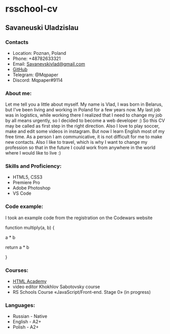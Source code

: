 # rsschool-cv
## Savaneuski Uladzislau
### Contacts
* Location: Poznan, Poland
* Phone: +48782633321
* Email: Savanevskivlad@gmail.com
* [GitHub](https://github.com/savanevski)
* Telegram: @Mqpaper 
* Discord: Mqpaper#9114
### About me:
Let me tell you a little about myself. My name is Vlad, I was born in Belarus, but I've been living and working in Poland for a few years now. My last job was in logistics, while working there I realized that I need to change my job by all means urgently, so I decided to become a web developer :) So this CV may be called as first step in the right direction. Also I love to play soccer, make and edit some videos in instagram. But now I learn English most of my free time. As a person I am communicative, it is not difficult for me to make new contacts. Also I like to travel, which is why I want to change my profession so that in the future I could work from anywhere in the world where I would like to live :)
### Skills and Proficiency:
* HTML5, CSS3
* Premiere Pro
* Adobe Photoshop
* VS Code
### Code example:
I took an example code from the registration on the Codewars website

function multiply(a, b) {

  a * b
  
  return a * b
  
}
### Courses:
* [HTML Academy](https://htmlacademy.ru/study)
* video editor Khokhlov Sabotovsky course
* RS Schools Course «JavaScript/Front-end. Stage 0» (in progress)
### Languages:
* Russian - Native
* English - A2+
* Polish - A2+
